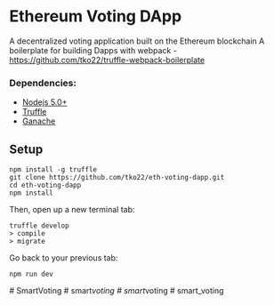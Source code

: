 # Ethereum Voting DApp
A decentralized voting application built on the Ethereum blockchain
A boilerplate for building Dapps with webpack - https://github.com/tko22/truffle-webpack-boilerplate
### Dependencies:
- [Nodejs 5.0+](https://nodejs.org/en/)
- [Truffle](https://github.com/trufflesuite/truffle)
- [Ganache](http://truffleframework.com/ganache/)

## Setup
```
npm install -g truffle
git clone https://github.com/tko22/eth-voting-dapp.git
cd eth-voting-dapp
npm install
```
Then, open up a new terminal tab:
```
truffle develop
> compile
> migrate
```
Go back to your previous tab:
```
npm run dev
```


#   S m a r t V o t i n g  
 #   s m a r t _ v o t i n g  
 #   s m a r t _ v o t i n g  
 #   s m a r t _ v o t i n g  
 